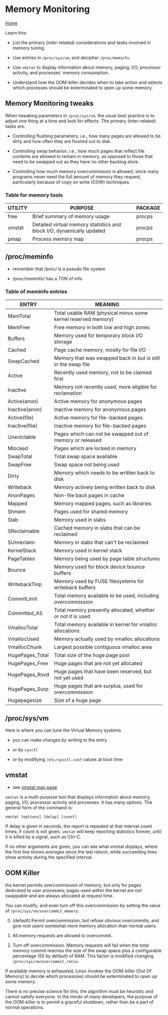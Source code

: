 # Memory Monitoring

[Home](/README.md)

Learn this:

* List the primary (inter-related) considerations and tasks involved in memory tuning.

* Use entries in `/proc/sys/vm`, and decipher `/proc/meminfo`.

* Use ``vmstat`` to display information about memory, paging, I/O, processor activity, and processes' memory consumption.

* Understand how the OOM-killer decides when to take action and selects which processes should be exterminated to open up some memory.

## Memory Monitoring tweaks

When tweaking parameters in `/proc/sys/vm`, the usual best practice is to adjust one thing at a time and look for effects. The primary (inter-related) tasks are:

* Controlling flushing parameters; i.e., how many pages are allowed to be dirty and how often they are flushed out to disk.

* Controlling swap behavior; i.e., how much pages that reflect file contents are allowed to remain in memory, as opposed to those that need to be swapped out as they have no other backing store.

* Controlling how much memory overcommission is allowed, since many programs never need the full amount of memory they request, particularly because of copy on write (COW) techniques.

### Table for memory tools

| UTILITY   | PURPOSE   | PACKAGE |
| --------- | --------- | -------- |
| free  |  Brief summary of memory usage   | procps |
| vmstat  |  Detailed virtual memory statistics and block I/O, dynamically updated   | procps |
| pmap  |  Process memory map  |  procps |


## /proc/meminfo

* remember that /proc/ is a pseudo file system

* /proc/meminfo/ has a TON of info

### Table of meminfo entries

| ENTRY |   MEANING |
| ------ | ------- |
| MemTotal  |   Total usable RAM (physical minus some kernel reserved memory) |
| MemFree  |   Free memory in both low and high zones |
| Buffers  |   Memory used for temporary block I/O storage |
| Cached   |  Page cache memory, mostly for file I/O |
| SwapCached |    Memory that was swapped back in but is still in the swap file |
| Active   |  Recently used memory, not to be claimed first |
| Inactive  |   Memory not recently used, more eligible for reclamation |
| Active(anon)   |  Active memory for anonymous pages |
| Inactive(anon)   |  Inactive memory for anonymous pages |
| Active(file)   |  Active memory for file-backed pages |
| Inactive(file) |    Inactive memory for file-backed pages |
| Unevictable  |   Pages which can not be swapped out of memory or released |
| Mlocked    | Pages which are locked in memory |
| SwapTotal  |   Total swap space available |
| SwapFree  |   Swap space not being used |
| Dirty   |  Memory which needs to be written back to disk |
| Writeback  |   Memory actively being written back to disk |
| AnonPages  |   Non-file back pages in cache |
| Mapped  |   Memory mapped pages, such as libraries |
| Shmem  |   Pages used for shared memory |
| Slab  |   Memory used in slabs |
| SReclaimable |    Cached memory in slabs that can be reclaimed |
| SUnreclaim   |  Memory in slabs that can't be reclaimed |
| KernelStack  |   Memory used in kernel stack |
| PageTables |    Memory being used by page table structures |
| Bounce  |   Memory used for block device bounce buffers |
| WritebackTmp  |   Memory used by FUSE filesystems for writeback buffers |
| CommitLimit   |  Total memory available to be used, including overcommission |
| Committed_AS  |   Total memory presently allocated, whether or not it is used |
| VmallocTotal  |   Total memory available in kernel for vmalloc allocations |
| VmallocUsed  |   Memory actually used by vmalloc allocations |
| VmallocChunk  |   Largest possible contiguous vmalloc area |
| HugePages_Total  |   Total size of the huge page pool |
| HugePages_Free  |   Huge pages that are not yet allocated |
| HugePages_Rsvd  |   Huge pages that have been reserved, but not yet used |
| HugePages_Surp  |   Huge pages that are surplus, used for overcommission |
| Hugepagesize  |   Size of a huge page |


## /proc/sys/vm

Here is where you can tune the Virtual Memory systems

* you can make changes by writing to the entry

* or by `sysctl`

* or by modifying `/etc/sysctl.conf` values at boot time

## vmstat

* see [vmstat man page](https://linux.die.net/man/8/vmstat)

`vmstat` is a multi-purpose tool that displays information about memory, paging, I/O, processor activity and processes. It has many options. The general form of the command is:

`vmstat [options] [delay] [count]`

If delay is given in seconds, the report is repeated at that interval count times; if count is not given, `vmstat` will keep reporting statistics forever, until it is killed by a signal, such as Ctrl-C.

If no other arguments are given, you can see what vmstat displays, where the first line shows averages since the last reboot, while succeeding lines show activity during the specified interval.

## OOM Killer

the kernel permits overcommission of memory, but only for pages dedicated to user processes; pages used within the kernel are not swappable and are always allocated at request time.

You can modify, and even turn off this overcommission by setting the value of `/proc/sys/vm/overcommit_memory`:

0. (default) Permit overcommission, but refuse obvious overcommits, and give root users somewhat more memory allocation than normal users.

1. All memory requests are allowed to overcommit.

2. Turn off overcommission. Memory requests will fail when the total memory commit reaches the size of the swap space plus a configurable percentage (50 by default) of RAM. This factor is modified changing `/proc/sys/vm/overcommit_ratio`.

If available memory is exhausted, Linux invokes the OOM-killer (Out Of Memory) to decide which process(es) should be exterminated to open up some memory.

There is no precise science for this; the algorithm must be heuristic and cannot satisfy everyone. In the minds of many developers, the purpose of the OOM-killer is to permit a graceful shutdown, rather than be a part of normal operations.
